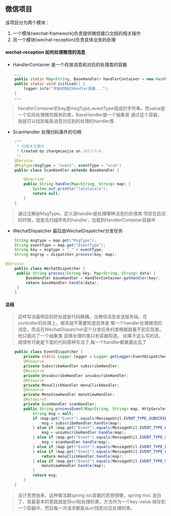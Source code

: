 ## 微信项目
该项目分为两个模块：

1.  一个模块(wechat-framework)负责提供微信接口文档的相关操作
2.  另一个模块(wechat-reception)负责具体业务的处理

#### wechat-reception 如何处理微信的消息

* HandlerContainer 是一个存放消息和对应的处理类的容器

```java
    ...
    public static Map<String, BaseHandler> handlerContainer = new HashMap<>();
    public static void initLoad() {
        logger.info("开始初始化Handler容器...");
    }
    ...
```


> handlerContainer的key是msgType_eventType组成的字符串，而value是一个实际处理微信服务的类，BaseHandler是一个抽象类
> 通过这个容器，我就可以找到每条消息对应到的处理的handler类

* ScanHandler 处理扫码事件的句柄

```java
    /**
     * 扫描关注事件
     * Created by zhangmiaojie on 2017/7/4.
     */
    @Service
    @MsgType(msgType = "event", eventType = "scan")
    public class ScanHandler extends BaseHandler {

        @Override
        public String handle(Map<String, String> map) {
            System.out.println("lalalalala");
            return null;
        }
    }
```

> 通过注解@MsgType，定义该handler是处理哪种消息的处理类
> 项目在启动的时候，就是去扫描所有的handler，加载到HandlerContainer容器中

* WechatDispatcher 最后由WechatDispatcher分发任务

```java
    String msgtype = map.get("MsgType");
    String eventType = map.get("EventType");
    String key = msgtype + "_" + eventType;
    String msgrsp = dispatcher.process(key, map);
```

```java
@Service
    public class WechatDispatcher {
     public String process(String key, Map<String, String> data) {
         BaseHandler baseHandler = HandlerContainer.getHandler(key);
         return baseHandler.handle(data);
     }
    }
```

#### 总结

> 这样写法最明显的好处就是代码解耦，当微信消息发送服务端，在controller的处理上，根本就不需要知道具体是
> 哪一个handler处理微信的消息，而且在WechatDispatcher这个分发任务的类根据就看不到实现类，他只面向了一个抽象类
> 具体处理的类只有容器知道。
> 如果不这么写的话，就很有可能是下面的代码那种写法了,每一个handler都暴露出去了

```java
    public class EventDispatcher {
        private static Logger logger = Logger.getLogger(EventDispatcher.class);
        @Resource
        private SubscribeHandler subscribeHandler;
        @Resource
        private UnsubscribeHandler unsubscribeHandler;
        @Resource
        private MenuClickHandler menuClickHandler;
        @Resource
        private MenuViewHandler menuViewHandler;
        @Autowired
        private ScanHandler scanHandler;
        public String processEvent(Map<String, String> map, HttpServletRequest request, HttpServletResponse response) {
            String msg = null;
            if (map.get("Event").equals(MessageUtil.EVENT_TYPE_SUBSCRIBE)) { // 关注事件
                msg = subscribeHandler.handle(map);
            } else if (map.get("Event").equals(MessageUtil.EVENT_TYPE_UNSUBSCRIBE)) { // 取消关注事件
                msg = unsubscribeHandler.handle(map);
            } else if (map.get("Event").equals(MessageUtil.EVENT_TYPE_SCAN)) { // 扫描二维码事件
                msg = scanHandler.handle(map);
            } else if (map.get("Event").equals(MessageUtil.EVENT_TYPE_LOCATION)) { // 位置上报事件
            } else if (map.get("Event").equals(MessageUtil.EVENT_TYPE_CLICK)) { // 自定义菜单点击事件
                return menuClickHandler.handle(map);
            } else if (map.get("Event").equals(MessageUtil.EVENT_TYPE_VIEW)) { // 自定义菜单View事件
                menuViewHandler.handle(map);
            }
            return msg;
        }
    }
```

> 设计思想由来，这种做法跟spring ioc容器的思想很像，spring mvc 说白了，其最基本的思路就是将url和处理的类，方法作为一个key-value
> 保存到一个容器中，然后每一次请求都是从url找到对应处理的类。